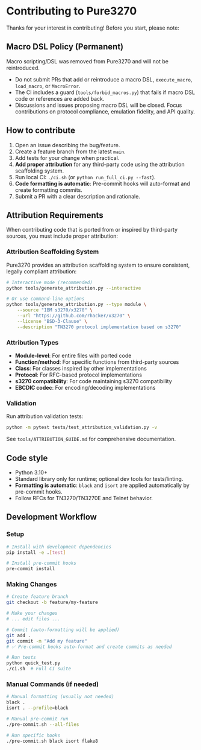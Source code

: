 # Contributing to Pure3270

Thanks for your interest in contributing! Before you start, please note:

## Macro DSL Policy (Permanent)

Macro scripting/DSL was removed from Pure3270 and will not be reintroduced.

- Do not submit PRs that add or reintroduce a macro DSL, `execute_macro`, `load_macro`, or `MacroError`.
- The CI includes a guard (`tools/forbid_macros.py`) that fails if macro DSL code or references are added back.
- Discussions and issues proposing macro DSL will be closed. Focus contributions on protocol compliance, emulation fidelity, and API quality.

## How to contribute

1. Open an issue describing the bug/feature.
2. Create a feature branch from the latest `main`.
3. Add tests for your change when practical.
4. **Add proper attribution** for any third-party code using the attribution scaffolding system.
5. Run local CI: `./ci.sh` (or `python run_full_ci.py --fast`).
6. **Code formatting is automatic**: Pre-commit hooks will auto-format and create formatting commits.
7. Submit a PR with a clear description and rationale.

## Attribution Requirements

When contributing code that is ported from or inspired by third-party sources, you must include proper attribution:

### Attribution Scaffolding System

Pure3270 provides an attribution scaffolding system to ensure consistent, legally compliant attribution:

```bash
# Interactive mode (recommended)
python tools/generate_attribution.py --interactive

# Or use command-line options
python tools/generate_attribution.py --type module \
    --source "IBM s3270/x3270" \
    --url "https://github.com/rhacker/x3270" \
    --license "BSD-3-Clause" \
    --description "TN3270 protocol implementation based on s3270"
```

### Attribution Types

- **Module-level**: For entire files with ported code
- **Function/method**: For specific functions from third-party sources
- **Class**: For classes inspired by other implementations
- **Protocol**: For RFC-based protocol implementations
- **s3270 compatibility**: For code maintaining s3270 compatibility
- **EBCDIC codec**: For encoding/decoding implementations

### Validation

Run attribution validation tests:

```bash
python -m pytest tests/test_attribution_validation.py -v
```

See `tools/ATTRIBUTION_GUIDE.md` for comprehensive documentation.

## Code style

- Python 3.10+
- Standard library only for runtime; optional dev tools for tests/linting.
- **Formatting is automatic**: `black` and `isort` are applied automatically by pre-commit hooks.
- Follow RFCs for TN3270/TN3270E and Telnet behavior.

## Development Workflow

### Setup
```bash
# Install with development dependencies
pip install -e .[test]

# Install pre-commit hooks
pre-commit install
```

### Making Changes
```bash
# Create feature branch
git checkout -b feature/my-feature

# Make your changes
# ... edit files ...

# Commit (auto-formatting will be applied)
git add .
git commit -m "Add my feature"
# ✅ Pre-commit hooks auto-format and create commits as needed

# Run tests
python quick_test.py
./ci.sh  # Full CI suite
```

### Manual Commands (if needed)
```bash
# Manual formatting (usually not needed)
black .
isort . --profile=black

# Manual pre-commit run
./pre-commit.sh --all-files

# Run specific hooks
./pre-commit.sh black isort flake8
```
